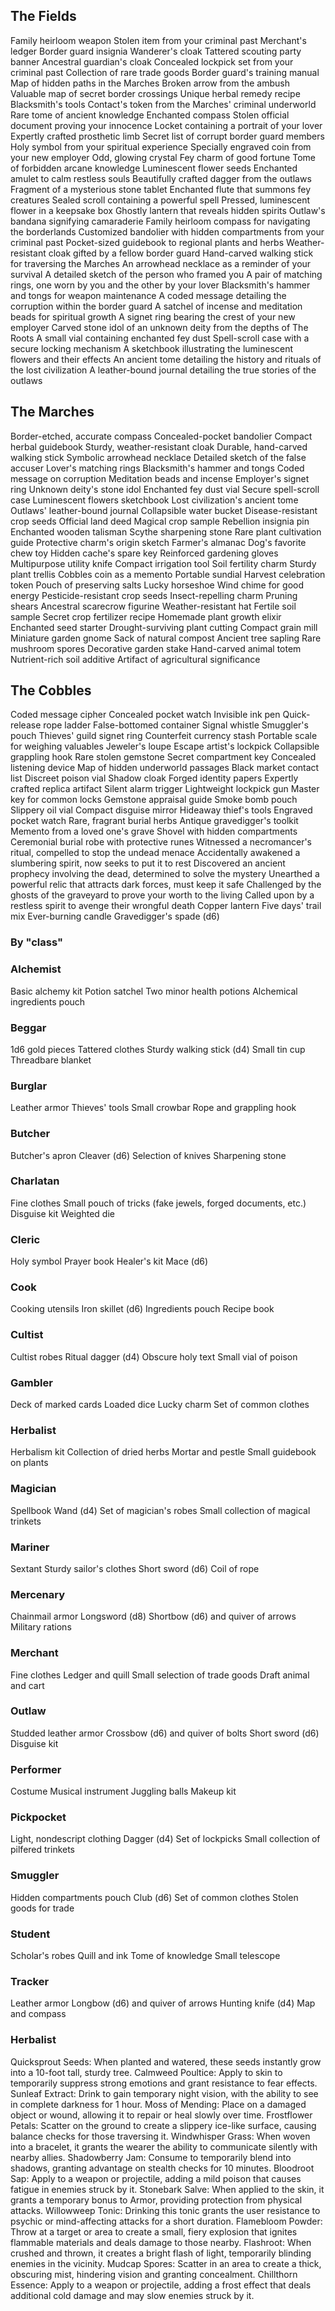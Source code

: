 

## **The Fields** 
Family heirloom weapon
Stolen item from your criminal past
Merchant's ledger
Border guard insignia
Wanderer's cloak
Tattered scouting party banner
Ancestral guardian's cloak
Concealed lockpick set from your criminal past
Collection of rare trade goods
Border guard's training manual
Map of hidden paths in the Marches
Broken arrow from the ambush
Valuable map of secret border crossings
Unique herbal remedy recipe
Blacksmith's tools
Contact's token from the Marches' criminal underworld
Rare tome of ancient knowledge
Enchanted compass
Stolen official document proving your innocence
Locket containing a portrait of your lover
Expertly crafted prosthetic limb
Secret list of corrupt border guard members
Holy symbol from your spiritual experience
Specially engraved coin from your new employer
Odd, glowing crystal
Fey charm of good fortune
Tome of forbidden arcane knowledge
Luminescent flower seeds
Enchanted amulet to calm restless souls
Beautifully crafted dagger from the outlaws
Fragment of a mysterious stone tablet
Enchanted flute that summons fey creatures
Sealed scroll containing a powerful spell
Pressed, luminescent flower in a keepsake box
Ghostly lantern that reveals hidden spirits
Outlaw's bandana signifying camaraderie
Family heirloom compass for navigating the borderlands
Customized bandolier with hidden compartments from your criminal past
Pocket-sized guidebook to regional plants and herbs
Weather-resistant cloak gifted by a fellow border guard
Hand-carved walking stick for traversing the Marches
An arrowhead necklace as a reminder of your survival
A detailed sketch of the person who framed you
A pair of matching rings, one worn by you and the other by your lover
Blacksmith's hammer and tongs for weapon maintenance
A coded message detailing the corruption within the border guard
A satchel of incense and meditation beads for spiritual growth
A signet ring bearing the crest of your new employer
Carved stone idol of an unknown deity from the depths of The Roots
A small vial containing enchanted fey dust
Spell-scroll case with a secure locking mechanism
A sketchbook illustrating the luminescent flowers and their effects
An ancient tome detailing the history and rituals of the lost civilization
A leather-bound journal detailing the true stories of the outlaws

## **The Marches**
Border-etched, accurate compass
Concealed-pocket bandolier
Compact herbal guidebook
Sturdy, weather-resistant cloak
Durable, hand-carved walking stick
Symbolic arrowhead necklace
Detailed sketch of the false accuser
Lover's matching rings
Blacksmith's hammer and tongs
Coded message on corruption
Meditation beads and incense
Employer's signet ring
Unknown deity's stone idol
Enchanted fey dust vial
Secure spell-scroll case
Luminescent flowers sketchbook
Lost civilization's ancient tome
Outlaws' leather-bound journal
Collapsible water bucket
Disease-resistant crop seeds
Official land deed
Magical crop sample
Rebellion insignia pin
Enchanted wooden talisman
Scythe sharpening stone
Rare plant cultivation guide
Protective charm's origin sketch
Farmer's almanac
Dog's favorite chew toy
Hidden cache's spare key
Reinforced gardening gloves
Multipurpose utility knife
Compact irrigation tool
Soil fertility charm
Sturdy plant trellis
Cobbles coin as a memento
Portable sundial
Harvest celebration token
Pouch of preserving salts
Lucky horseshoe
Wind chime for good energy
Pesticide-resistant crop seeds
Insect-repelling charm
Pruning shears
Ancestral scarecrow figurine
Weather-resistant hat
Fertile soil sample
Secret crop fertilizer recipe
Homemade plant growth elixir
Enchanted seed starter
Drought-surviving plant cutting
Compact grain mill
Miniature garden gnome
Sack of natural compost
Ancient tree sapling
Rare mushroom spores
Decorative garden stake
Hand-carved animal totem
Nutrient-rich soil additive
Artifact of agricultural significance

## **The Cobbles**
Coded message cipher
Concealed pocket watch
Invisible ink pen
Quick-release rope ladder
False-bottomed container
Signal whistle
Smuggler's pouch
Thieves' guild signet ring
Counterfeit currency stash
Portable scale for weighing valuables
Jeweler's loupe
Escape artist's lockpick
Collapsible grappling hook
Rare stolen gemstone
Secret compartment key
Concealed listening device
Map of hidden underworld passages
Black market contact list
Discreet poison vial
Shadow cloak
Forged identity papers
Expertly crafted replica artifact
Silent alarm trigger
Lightweight lockpick gun
Master key for common locks
Gemstone appraisal guide
Smoke bomb pouch
Slippery oil vial
Compact disguise mirror
Hideaway thief's tools
Engraved pocket watch
Rare, fragrant burial herbs
Antique gravedigger's toolkit
Memento from a loved one's grave
Shovel with hidden compartments
Ceremonial burial robe with protective runes
Witnessed a necromancer's ritual, compelled to stop the undead menace
Accidentally awakened a slumbering spirit, now seeks to put it to rest
Discovered an ancient prophecy involving the dead, determined to solve the mystery
Unearthed a powerful relic that attracts dark forces, must keep it safe
Challenged by the ghosts of the graveyard to prove your worth to the living
Called upon by a restless spirit to avenge their wrongful death
Copper lantern
Five days' trail mix
Ever-burning candle
Gravedigger's spade (d6)

### By "class"

### Alchemist
Basic alchemy kit
Potion satchel
Two minor health potions
Alchemical ingredients pouch

### Beggar
1d6 gold pieces
Tattered clothes
Sturdy walking stick (d4)
Small tin cup
Threadbare blanket

### Burglar 
Leather armor
Thieves' tools
Small crowbar
Rope and grappling hook

### Butcher 
Butcher's apron
Cleaver (d6)
Selection of knives
Sharpening stone

### Charlatan 
Fine clothes
Small pouch of tricks (fake jewels, forged documents, etc.)
Disguise kit
Weighted die

### Cleric 
Holy symbol
Prayer book
Healer's kit
Mace (d6)

### Cook 
Cooking utensils
Iron skillet (d6)
Ingredients pouch
Recipe book

### Cultist 
Cultist robes
Ritual dagger (d4)
Obscure holy text
Small vial of poison

### Gambler 
Deck of marked cards
Loaded dice
Lucky charm
Set of common clothes

### Herbalist 
Herbalism kit
Collection of dried herbs
Mortar and pestle
Small guidebook on plants

### Magician 
Spellbook
Wand (d4)
Set of magician's robes
Small collection of magical trinkets

### Mariner 
Sextant
Sturdy sailor's clothes
Short sword (d6)
Coil of rope

### Mercenary 
Chainmail armor
Longsword (d8)
Shortbow (d6) and quiver of arrows
Military rations

### Merchant 
Fine clothes
Ledger and quill
Small selection of trade goods
Draft animal and cart

### Outlaw 
Studded leather armor
Crossbow (d6) and quiver of bolts
Short sword (d6)
Disguise kit

### Performer 
Costume
Musical instrument
Juggling balls
Makeup kit

### Pickpocket 
Light, nondescript clothing
Dagger (d4)
Set of lockpicks
Small collection of pilfered trinkets

### Smuggler 
Hidden compartments pouch
Club (d6)
Set of common clothes
Stolen goods for trade

### Student 
Scholar's robes
Quill and ink
Tome of knowledge
Small telescope

### Tracker 
Leather armor
Longbow (d6) and quiver of arrows
Hunting knife (d4)
Map and compass

### Herbalist
Quicksprout Seeds: When planted and watered, these seeds instantly grow into a 10-foot tall, sturdy tree.
Calmweed Poultice: Apply to skin to temporarily suppress strong emotions and grant resistance to fear effects.
Sunleaf Extract: Drink to gain temporary night vision, with the ability to see in complete darkness for 1 hour.
Moss of Mending: Place on a damaged object or wound, allowing it to repair or heal slowly over time.
Frostflower Petals: Scatter on the ground to create a slippery ice-like surface, causing balance checks for those traversing it.
Windwhisper Grass: When woven into a bracelet, it grants the wearer the ability to communicate silently with nearby allies.
Shadowberry Jam: Consume to temporarily blend into shadows, granting advantage on stealth checks for 10 minutes.
Bloodroot Sap: Apply to a weapon or projectile, adding a mild poison that causes fatigue in enemies struck by it.
Stonebark Salve: When applied to the skin, it grants a temporary bonus to Armor, providing protection from physical attacks.
Willowweep Tonic: Drinking this tonic grants the user resistance to psychic or mind-affecting attacks for a short duration.
Flamebloom Powder: Throw at a target or area to create a small, fiery explosion that ignites flammable materials and deals damage to those nearby.
Flashroot: When crushed and thrown, it creates a bright flash of light, temporarily blinding enemies in the vicinity.
Mudcap Spores: Scatter in an area to create a thick, obscuring mist, hindering vision and granting concealment.
Chillthorn Essence: Apply to a weapon or projectile, adding a frost effect that deals additional cold damage and may slow enemies struck by it.